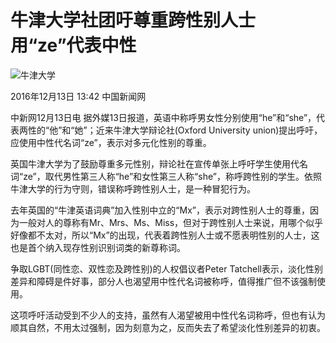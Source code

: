 # 牛津大学社团吁尊重跨性别人士 用“ze”代表中性

![牛津大学](http://i2.chinanews.com/thumbnailzhi44.png)

2016年12月13日 13:42 中国新闻网

中新网12月13日电 据外媒13日报道，英语中称呼男女性分别使用“he”和“she”，代表两性的“他”和“她”；近来牛津大学辩论社(Oxford University union)提出呼吁，应使用中性代名词“ze”，表示对多元化性别的尊重。

英国牛津大学为了鼓励尊重多元性别，辩论社在宣传单张上呼吁学生使用代名词“ze”，取代男性第三人称“he”和女性第三人称“she”，称呼跨性别的学生。依照牛津大学的行为守则，错误称呼跨性别人士，是一种冒犯行为。

去年英国的“牛津英语词典”加入性别中立的“Mx”，表示对跨性别人士的尊重，因为一般对人的尊称有Mr、Mrs、Ms、Miss，但对于跨性别人士来说，用哪个似乎好像都不太对，所以“Mx”的出现，代表着跨性别人士或不愿表明性别的人士，这也是首个纳入现存性别识别词类的新尊称词。

争取LGBT(同性恋、双性恋及跨性别)的人权倡议者Peter Tatchell表示，淡化性别差异和障碍是件好事，部分人也渴望用中性代名词被称呼，值得推广但不该强制使用。

这项呼吁活动受到不少人的支持，虽然有人渴望被用中性代名词称呼，但也有认为顺其自然，不用太过强制，因为刻意为之，反而失去了希望淡化性别差异的初衷。